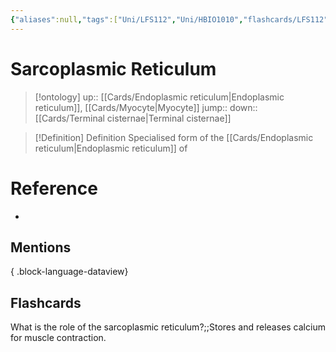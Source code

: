 ```yaml
---
{"aliases":null,"tags":["Uni/LFS112","Uni/HBIO1010","flashcards/LFS112"],"dg-publish":true,"permalink":"/cards/sarcoplasmic-reticulum/","dgPassFrontmatter":true}
---
```


# Sarcoplasmic Reticulum

> [!ontology]
> up:: [[Cards/Endoplasmic reticulum\|Endoplasmic reticulum]], [[Cards/Myocyte\|Myocyte]]
> jump:: 
> down:: [[Cards/Terminal cisternae\|Terminal cisternae]]

> [!Definition] Definition
> Specialised form of the [[Cards/Endoplasmic reticulum\|Endoplasmic reticulum]] of 

# Reference
- 

## Mentions

{ .block-language-dataview}

## Flashcards

What is the role of the sarcoplasmic reticulum?;;Stores and releases calcium for muscle contraction.
<!--SR:!2023-10-27,6,150-->